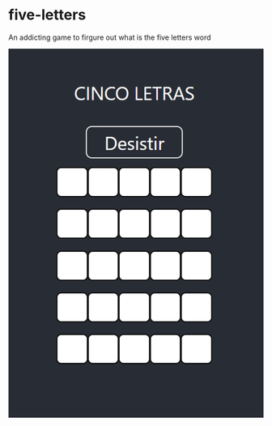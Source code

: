 # five-letters
An addicting game to firgure out what is the five letters word

![Alt text](image.png)